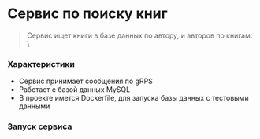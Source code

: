 # Сервис по поиску книг 

> Сервис ищет книги в базе данных по автору, и авторов по книгам. \
### Характеристики
* Сервис принимает сообщения по gRPS 
* Работает с базой данных MySQL
* В проекте имется Dockerfile, для запуска базы данных с тестовыми данными

### Запуск сервиса 
